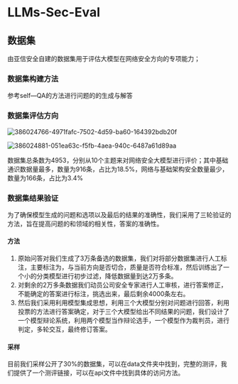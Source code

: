 # LLMs-Sec-Eval

## 数据集
由亚信安全自建的数据集用于评估大模型在网络安全方向的专项能力；
### 数据集构建方法
参考self—QA的方法进行问题的的生成与解答

### 数据集评估方向
![386024766-4971fafc-7502-4d59-ba60-164392bdb20f](https://github.com/user-attachments/assets/fcad2b25-982b-42c6-b7f0-d49bbd9aebfb)


![386024881-051ea63c-f5fb-4aea-940c-6487a61d89aa](https://github.com/user-attachments/assets/8d585353-8eff-4c57-8aec-3847c8ee723a)


数据集总条数为4953，分别从10个主题来对网络安全大模型进行评价；其中基础通识数据量最多，数量为916条，占比为18.5%，网络与基础架构安全数量最少，数量为166条，占比为3.4%
### 数据集结果验证
为了确保模型生成的问题和选项以及最后的结果的准确性，我们采用了三轮验证的方法，旨在提高问题的和领域的相关性，答案的准确性。
#### 方法
1. 原始问答对我们生成了3万条备选的数据集，我们对将部分数据集进行人工标注，主要标注为，与当前方向是否切合，质量是否符合标准，然后训练出了一个小的分类模型进行初步过滤，降低数据量到达2万多条。 
2. 对剩余的2万多条数据我们动员公司安全专家进行人工审核，进行答案修正，不能确定的答案进行标注，挑选出来，最后剩余4000条左右。
3. 然后我们采用利用模型集成思想，利用三个大模型分别对问题进行回答，利用投票的方法进行答案确定，对于三个大模型给出不同结果的问题，我们设计了一个模型辩论系统，利用两个模型当作辩论选手，一个模型作为裁判员，进行判定，多轮交互，最终修订答案。
#### 采样
目前我们采样公开了30%的数据集，可以在data文件夹中找到，完整的测评，我们提供了一个测评链接，可以在api文件中找到具体的访问方法。
